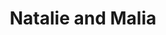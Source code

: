 ---
layout: item
raw_url: https://prdwebappstorage.blob.core.windows.net/kansaspattons/images/gallery-2009-10-31/img58973.jpg
thumb_url: https://prdwebappstorage.blob.core.windows.net/kansaspattons/images/gallery-2009-10-31/thumb_img58973.jpg
post: 2009-10-31-halloween
index: 1
title: Natalie and Malia
---
